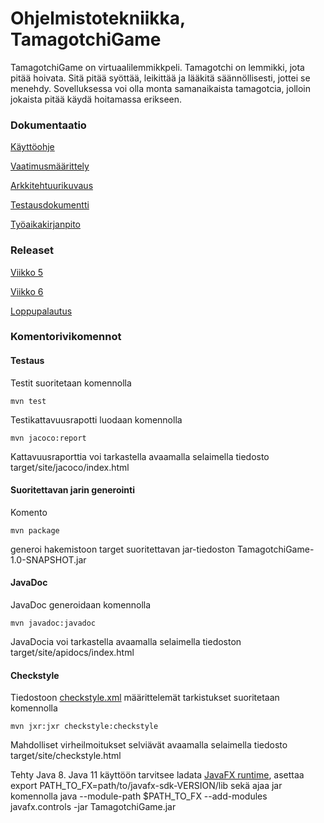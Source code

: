 # Ohjelmistotekniikka, TamagotchiGame


TamagotchiGame on virtuaalilemmikkpeli. Tamagotchi on lemmikki, jota pitää hoivata. Sitä pitää syöttää, leikittää ja lääkitä säännöllisesti, jottei se menehdy. 
Sovelluksessa voi olla monta samanaikaista tamagotcia, jolloin jokaista pitää käydä hoitamassa erikseen. 

### Dokumentaatio

[Käyttöohje](https://github.com/millalin/ot-harjoitustyo/blob/master/dokumentaatio/kayttoohje.md)

[Vaatimusmäärittely](https://github.com/millalin/ot-harjoitustyo/blob/master/dokumentaatio/vaatimusmaarittely.md)

[Arkkitehtuurikuvaus](https://github.com/millalin/ot-harjoitustyo/blob/master/dokumentaatio/arkkitehtuuri.md)

[Testausdokumentti](https://github.com/millalin/ot-harjoitustyo/blob/master/dokumentaatio/testausdokumentti.md)

[Työaikakirjanpito](https://github.com/millalin/ot-harjoitustyo/blob/master/dokumentaatio/tuntikirjanpito.md)


### Releaset

[Viikko 5](https://github.com/millalin/ot-harjoitustyo/releases/tag/v0.2)

[Viikko 6](https://github.com/millalin/ot-harjoitustyo/releases/tag/v0.3)

[Loppupalautus](https://github.com/millalin/ot-harjoitustyo/releases/tag/1.0)

### Komentorivikomennot

#### Testaus

Testit suoritetaan komennolla

    mvn test

Testikattavuusrapotti luodaan komennolla

    mvn jacoco:report

Kattavuusraporttia voi tarkastella avaamalla selaimella tiedosto target/site/jacoco/index.html

#### Suoritettavan jarin generointi

Komento

    mvn package

generoi hakemistoon target suoritettavan jar-tiedoston TamagotchiGame-1.0-SNAPSHOT.jar

#### JavaDoc

JavaDoc generoidaan komennolla

    mvn javadoc:javadoc

JavaDocia voi tarkastella avaamalla selaimella tiedoston target/site/apidocs/index.html

#### Checkstyle

Tiedostoon [checkstyle.xml](https://github.com/millalin/ot-harjoitustyo/blob/master/TamagotchiGame/checkstyle.xml) määrittelemät tarkistukset suoritetaan komennolla

    mvn jxr:jxr checkstyle:checkstyle

Mahdolliset virheilmoitukset selviävät avaamalla selaimella tiedosto target/site/checkstyle.html


Tehty Java 8. Java 11 käyttöön tarvitsee ladata [JavaFX runtime](https://openjfx.io/openjfx-docs/#install-javafx), asettaa export PATH_TO_FX=path/to/javafx-sdk-VERSION/lib sekä ajaa jar komennolla java --module-path $PATH_TO_FX --add-modules javafx.controls -jar TamagotchiGame.jar 



